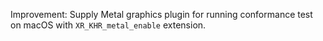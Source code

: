 Improvement: Supply Metal graphics plugin for running conformance test on macOS with `XR_KHR_metal_enable` extension.
